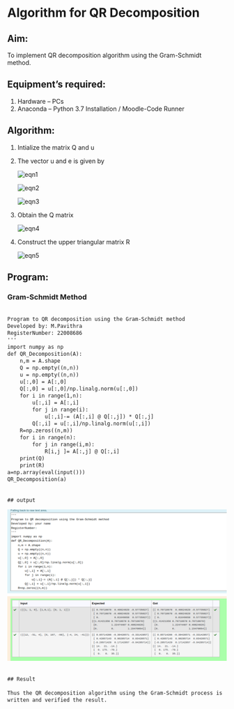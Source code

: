 # Algorithm for QR Decomposition

## Aim:

To implement QR decomposition algorithm using the Gram-Schmidt method.

## Equipment’s required:

1.	Hardware – PCs
2.	Anaconda – Python 3.7 Installation / Moodle-Code Runner

## Algorithm:

1.	Intialize the matrix Q and u

2.	The vector u and e is given by

    ![eqn1](./ex4.jpg)

    ![eqn2](./ex6.jpg)

    ![eqn3](./ex3.jpg)

3.	Obtain the Q matrix   

    ![eqn4](./ex1.jpg)

4.	Construct the upper triangular matrix R

    ![eqn5](./ex2.jpg)

## Program:

### Gram-Schmidt Method
```

Program to QR decomposition using the Gram-Schmidt method
Developed by: M.Pavithra
RegisterNumber: 22008686
'''
import numpy as np
def QR_Decomposition(A):
    n,m = A.shape
    Q = np.empty((n,n))
    u = np.empty((n,n))
    u[:,0] = A[:,0]
    Q[:,0] = u[:,0]/np.linalg.norm(u[:,0])
    for i in range(1,n):
        u[:,i] = A[:,i]
        for j in range(i):
            u[:,i]-= (A[:,i] @ Q[:,j]) * Q[:,j]
        Q[:,i] = u[:,i]/np.linalg.norm(u[:,i])
    R=np.zeros((n,m))    
    for i in range(n):
        for j in range(i,m):
            R[i,j ]= A[:,j] @ Q[:,i]
    print(Q)
    print(R)
a=np.array(eval(input()))
QR_Decomposition(a)


## output
```
![](./qr.png)
```

## Result

Thus the QR decomposition algorithm using the Gram-Schmidt process is written and verified the result.